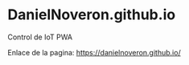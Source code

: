 # DanielNoveron.github.io
Control de IoT PWA

Enlace de la pagina:
https://danielnoveron.github.io/
